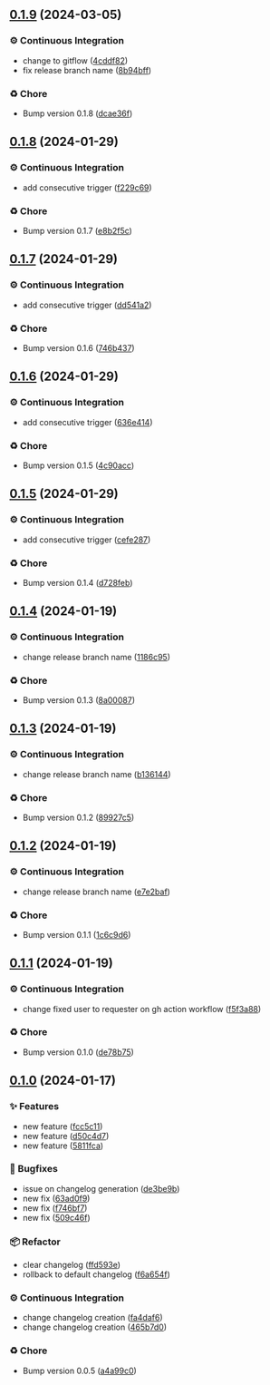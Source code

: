 ## [0.1.9](https://github.com/seitin/release-code/compare/0.1.8...0.1.9) (2024-03-05)


### ⚙️ Continuous Integration

* change to gitflow ([4cddf82](https://github.com/seitin/release-code/commit/4cddf82a03a4856e4cc5d01fbfbfa08297d7fc96))
* fix release branch name ([8b94bff](https://github.com/seitin/release-code/commit/8b94bfffd0fa4a48765f025456c0f6edb74f22df))


### ♻️ Chore

* Bump version 0.1.8 ([dcae36f](https://github.com/seitin/release-code/commit/dcae36f8ec7d1cf8c593c5d6c28b216b9ace3cc2))
## [0.1.8](https://github.com/seitin/release-code/compare/0.1.7...0.1.8) (2024-01-29)


### ⚙️ Continuous Integration

* add consecutive trigger ([f229c69](https://github.com/seitin/release-code/commit/f229c69ec2ad473d59ee0b2c53eef4ebeb41284f))


### ♻️ Chore

* Bump version 0.1.7 ([e8b2f5c](https://github.com/seitin/release-code/commit/e8b2f5c75f0e4f9850f5740618df8fb89c88acef))
## [0.1.7](https://github.com/seitin/release-code/compare/0.1.6...0.1.7) (2024-01-29)


### ⚙️ Continuous Integration

* add consecutive trigger ([dd541a2](https://github.com/seitin/release-code/commit/dd541a2a9431a0cfb6af03c58da346ab34d447e7))


### ♻️ Chore

* Bump version 0.1.6 ([746b437](https://github.com/seitin/release-code/commit/746b437e97e0fb39d2be05569f5a82f2c44877e1))
## [0.1.6](https://github.com/seitin/release-code/compare/0.1.5...0.1.6) (2024-01-29)


### ⚙️ Continuous Integration

* add consecutive trigger ([636e414](https://github.com/seitin/release-code/commit/636e4144dee8e0dc72b13267523423a5ff54cfaf))


### ♻️ Chore

* Bump version 0.1.5 ([4c90acc](https://github.com/seitin/release-code/commit/4c90acc51c1180340d1fc6b319e833934db97065))
## [0.1.5](https://github.com/seitin/release-code/compare/0.1.4...0.1.5) (2024-01-29)


### ⚙️ Continuous Integration

* add consecutive trigger ([cefe287](https://github.com/seitin/release-code/commit/cefe287e74227d991b243e0d6fdc24ec141e8786))


### ♻️ Chore

* Bump version 0.1.4 ([d728feb](https://github.com/seitin/release-code/commit/d728feb8db625d69106770d7a8340165064badb3))
## [0.1.4](https://github.com/seitin/release-code/compare/0.1.3...0.1.4) (2024-01-19)


### ⚙️ Continuous Integration

* change release branch name ([1186c95](https://github.com/seitin/release-code/commit/1186c954dfdfa93864bbbbf8a5740ab86b635eda))


### ♻️ Chore

* Bump version 0.1.3 ([8a00087](https://github.com/seitin/release-code/commit/8a000875d9399889a5d4255d028682d92ece68ff))
## [0.1.3](https://github.com/seitin/release-code/compare/0.1.2...0.1.3) (2024-01-19)


### ⚙️ Continuous Integration

* change release branch name ([b136144](https://github.com/seitin/release-code/commit/b136144efa9b43de7cb487c75d41f2a0a7ef5548))


### ♻️ Chore

* Bump version 0.1.2 ([89927c5](https://github.com/seitin/release-code/commit/89927c5b376effd48dbc81a1c500ced45e34690b))
## [0.1.2](https://github.com/seitin/release-code/compare/0.1.1...0.1.2) (2024-01-19)


### ⚙️ Continuous Integration

* change release branch name ([e7e2baf](https://github.com/seitin/release-code/commit/e7e2bafed525851de2236304b59ae4bf35b85243))


### ♻️ Chore

* Bump version 0.1.1 ([1c6c9d6](https://github.com/seitin/release-code/commit/1c6c9d647612799e49c52bd2bb1eee25cfa0153f))
## [0.1.1](https://github.com/seitin/release-code/compare/0.1.0...0.1.1) (2024-01-19)


### ⚙️ Continuous Integration

* change fixed user to requester on gh action workflow ([f5f3a88](https://github.com/seitin/release-code/commit/f5f3a880b0b364f9acf881b8e9ed82ae7d7be86b))


### ♻️ Chore

* Bump version 0.1.0 ([de78b75](https://github.com/seitin/release-code/commit/de78b758fbacf84c62d67920994088fdfe2077ef))
## [0.1.0](https://github.com/seitin/release-code/compare/0.0.5...0.1.0) (2024-01-17)


### ✨ Features

* new feature ([fcc5c11](https://github.com/seitin/release-code/commit/fcc5c1131a016e55877cffd8d0bffacdff15cc19))
* new feature ([d50c4d7](https://github.com/seitin/release-code/commit/d50c4d71102f59c7de2f9ccd70038f8fce84ee74))
* new feature ([5811fca](https://github.com/seitin/release-code/commit/5811fcabcca011c30cd2c697bc96a63bef788bca))


### 🐛 Bugfixes

* issue on changelog generation ([de3be9b](https://github.com/seitin/release-code/commit/de3be9b4e7a93b3ecef79b68ae8f01d56915f7d0))
* new fix ([63ad0f9](https://github.com/seitin/release-code/commit/63ad0f9d25bac918af7bcfc3efda2ff39428465c))
* new fix ([f746bf7](https://github.com/seitin/release-code/commit/f746bf7ddab7c5188ef224acb05744f3e74125aa))
* new fix ([509c46f](https://github.com/seitin/release-code/commit/509c46ff396696fd41c0827decb4644588f5cf0d))


### 📦 Refactor

* clear changelog ([ffd593e](https://github.com/seitin/release-code/commit/ffd593e1977e11f81f65e9394f7edf0c2751c54c))
* rollback to default changelog ([f6a654f](https://github.com/seitin/release-code/commit/f6a654fcb7a09119bed0dd3d1af24e53167df613))


### ⚙️ Continuous Integration

* change changelog creation ([fa4daf6](https://github.com/seitin/release-code/commit/fa4daf69808cc6ae5979bcd9b54a0c1d5f96639a))
* change changelog creation ([465b7d0](https://github.com/seitin/release-code/commit/465b7d009e37e85fd3eb1e1d782e53176e647a32))


### ♻️ Chore

* Bump version 0.0.5 ([a4a99c0](https://github.com/seitin/release-code/commit/a4a99c099678e4e8aab075ecbbfed3cd899b434e))

